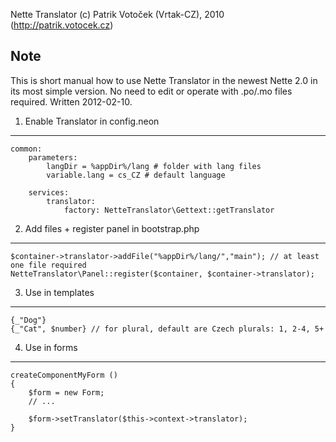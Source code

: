 Nette Translator (c) Patrik Votoček (Vrtak-CZ), 2010 (http://patrik.votocek.cz)

Note
----
This is short manual how to use Nette Translator in the newest Nette 2.0 in its most simple version.
No need to edit or operate with .po/.mo files required. Written 2012-02-10.


1. Enable Translator in config.neon
-----------------

	common:
		parameters:
			langDir = %appDir%/lang # folder with lang files
			variable.lang = cs_CZ # default language

		services:
			translator:
				factory: NetteTranslator\Gettext::getTranslator


2. Add files + register panel in bootstrap.php
---------

	$container->translator->addFile("%appDir%/lang/","main"); // at least one file required
	NetteTranslator\Panel::register($container, $container->translator);


3. Use in templates
----------------

	{_"Dog"}
	{_"Cat", $number} // for plural, default are Czech plurals: 1, 2-4, 5+


4. Use in forms
-----------
	
	createComponentMyForm ()
	{
		$form = new Form;
		// ...

		$form->setTranslator($this->context->translator);
	}